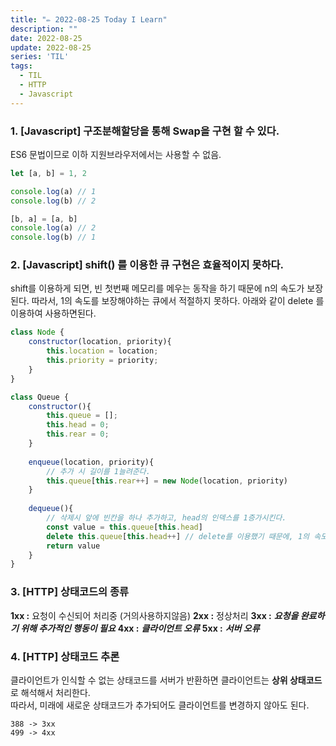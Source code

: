 ```yaml
---
title: "✏️ 2022-08-25 Today I Learn"
description: ""
date: 2022-08-25
update: 2022-08-25
series: 'TIL'
tags:
  - TIL
  - HTTP
  - Javascript
---
```


### 1. [Javascript] 구조분해할당을 통해 Swap을 구현 할 수 있다.
ES6 문법이므로 이하 지원브라우저에서는 사용할 수 없음.
```javascript
let [a, b] = 1, 2

console.log(a) // 1 
console.log(b) // 2

[b, a] = [a, b]
console.log(a) // 2
console.log(b) // 1
```

### 2. [Javascript] shift() 를 이용한 큐 구현은 효율적이지 못하다.
shift를 이용하게 되면, 빈 첫번째 메모리를 메우는 동작을 하기 때문에 n의 속도가 보장된다.
따라서, 1의 속도를 보장해야하는 큐에서 적절하지 못하다. 아래와 같이 delete 를 이용하여 사용하면된다.
```javascript
class Node {
    constructor(location, priority){
        this.location = location;
        this.priority = priority;
    }
}

class Queue {
    constructor(){
        this.queue = [];
        this.head = 0;
        this.rear = 0;
    }
    
    enqueue(location, priority){
        // 추가 시 길이를 1늘려준다.
        this.queue[this.rear++] = new Node(location, priority)
    }
    
    dequeue(){
        // 삭제시 앞에 빈칸을 하나 추가하고, head의 인덱스를 1증가시킨다.
        const value = this.queue[this.head]
        delete this.queue[this.head++] // delete를 이용했기 때문에, 1의 속도를 보장한다.
        return value
    }
}
```

### 3. [HTTP] 상태코드의 종류
**1xx :** 요청이 수신되어 처리중 (거의사용하지않음)
**2xx :** 정상처리
**3xx :** ***요청을 완료하기 위해 추가적인 행동이 필요***
**4xx :** ***클라이언트 오류***
**5xx :** ***서버 오류***

### 4. [HTTP] 상태코드 추론
클라이언트가 인식할 수 없는 상태코드를 서버가 반환하면 클라이언트는 **상위 상태코드**로 해석해서 처리한다.<br/>
따라서, 미래에 새로운 상태코드가 추가되어도 클라이언트를 변경하지 않아도 된다. 
```
388 -> 3xx
499 -> 4xx 
```

